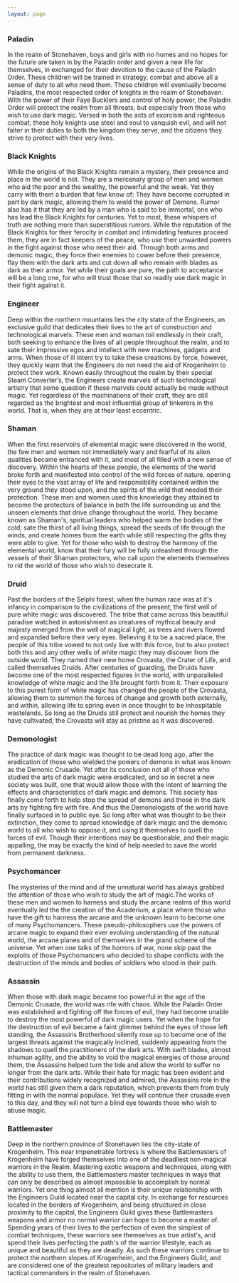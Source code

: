 ```yaml
---
layout: page
---
```


### Paladin
In the realm of Stonehaven, boys and girls with no homes and no hopes for the future are taken in by the Paladin order and given a new life for themselves, in exchanged for their devotion to the cause of the Paladin Order. These children will be trained in strategy, combat and above all a sense of duty to all who need them. These children will eventually become Paladins, the most respected order of knights in the realm of Stonehaven. With the power of their Faye Bucklers and control of holy power, the Paladin Order will protect the realm from all threats, but especially from those who wish to use dark magic. Versed in both the acts of exorcism and righteous combat, these holy knights use steel and soul to vanquish evil, and will not falter in their duties to both the kingdom they serve, and the citizens they strive to protect with their very lives.

### Black Knights 
While the origins of the Black Knights remain a mystery, their presence and place in the world is not. They are a mercenary group of men and women who aid the poor and the wealthy, the powerful and the weak. Yet they carry with them a burden that few know of: They have become corrupted in part by dark magic, allowing them to wield the power of Demons. Rumor also has it that they are led by a man who is said to be immortal, one who has lead the Black Knights for centuries. Yet to most, these whispers of truth are nothing more than superstitious rumors. While the reputation of the Black Knights for their ferocity in combat and intimidating features proceed them, they are in fact keepers of the peace, who use their unwanted powers in the fight against those who need their aid. Through both arms and demonic magic, they force their enemies to cower before their presence, flay them with the dark arts and cut down all who remain with blades as dark as their armor. Yet while their goals are pure, the path to acceptance will be a long one, for who will trust those that so readily use dark magic in their fight against it.

### Engineer 
Deep within the northern mountains lies the city state of the Engineers, an exclusive guild that dedicates their lives to the art of construction and technological marvels. These men and woman toil endlessly in their craft, both seeking to enhance the lives of all people throughout the realm, and to sate their impressive egos and intellect with new machines, gadgets and arms. When those of ill intent try to take these creations by force, however, they quickly learn that the Engineers do not need the aid of Krogenheim to protect their work. Known easily throughout the realm by their special Steam Converter’s, the Engineers create marvels of such technological artistry that some question if these marvels could actually be made without magic. Yet regardless of the machinations of their craft, they are still regarded as the brightest and most influential group of tinkerers in the world. That is, when they are at their least eccentric.

### Shaman
When the first reservoirs of elemental magic were discovered in the world, the few men and women not immediately wary and fearful of its alien qualities became entranced with it, and most of all filled with a new sense of discovery. Within the hearts of these people, the elements of the world broke forth and manifested into control of the wild forces of nature, opening their eyes to the vast array of life and responsibility contained within the very ground they stood upon, and the spirits of the wild that needed their protection. These men and women used this knowledge they attained to become the protectors of balance in both the life surrounding us and the unseen elements that drive change throughout the world. They became known as Shaman's, spiritual leaders who helped warm the bodies of the cold, sate the thirst of all living things, spread the seeds of life through the winds, and create homes from the earth while still respecting the gifts they were able to give. Yet for those who wish to destroy the harmony of the elemental world, know that their fury will be fully unleashed through the vessels of their Shaman protectors, who call upon the elements themselves to rid the world of those who wish to desecrate it. 

### Druid 
Past the borders of the Selphi forest, when the human race was at it's infancy in comparison to the civilizations of the present, the first well of pure white magic was discovered. The tribe that came across this beautiful paradise watched in astonishment as creatures of mythical beauty and majesty emerged from the well of magical light, as trees and rivers flowed and expanded before their very eyes. Believing it to be a sacred place, the people of this tribe vowed to not only live with this force, but to also protect both this and any other wells of white magic they may discover from the outside world. They named their new home Crovasta, the Crater of Life, and called themselves Druids. After centuries of guarding, the Druids have become one of the most respected figures in the world, with unparalleled knowledge of white magic and the life brought forth from it. Their exposure to this purest form of white magic has changed the people of the Crovasta, allowing them to summon the forces of change and growth both externally, and within, allowing life to spring even in once thought to be inhospitable wastelands. So long as the Druids still protect and nourish the homes they have cultivated, the Crovasta will stay as pristine as it was discovered.

### Demonologist 
The practice of dark magic was thought to be dead long ago, after the eradication of those who wielded the powers of demons in what was known as the Demonic Crusade. Yet after its conclusion not all of those who studied the arts of dark magic were eradicated, and so in secret a new society was built, one that would allow those with the intent of learning the effects and characteristics of dark magic and demons. This society has finally come forth to help stop the spread of demons and those in the dark arts by fighting fire with fire. And thus the Demonologists of the world have finally surfaced in to public eye. So long after what was thought to be their extinction, they come to spread knowledge of dark magic and the demonic world to all who wish to oppose it, and using it themselves to quell the forces of evil. Though their intentions may be questionable, and their magic appalling, the may be exactly the kind of help needed to save the world from permanent darkness.

### Psychomancer
The mysteries of the mind and of the unnatural world has always grabbed the attention of those who wish to study the art of magic.The works of these men and women to harness and study the arcane realms of this world eventually led the the creation of the Acaderium, a place where those who have the gift to harness the arcane and the unknown learn to become one of many Psychomancers. These pseudo-philosophers  use the powers of arcane magic to expand their ever evolving understanding of the natural world, the arcane planes and of themselves in the grand scheme of the universe. Yet when one talks of the horrors of war, none skip past the exploits of those Psychomancers who decided to shape conflicts with the destruction of the minds and bodies of soldiers who stood in their path.

### Assassin 
When those with dark magic became too powerful in the age of the Demonic Crusade, the world was rife with chaos. While the Paladin Order was established and fighting off the forces of evil, they had become unable to destroy the most powerful of dark magic users. Yet when the hope for the destruction of evil became a faint glimmer behind the eyes of those left standing, the Assassins Brotherhood silently rose up to become one of the largest threats against the magically inclined, suddenly appearing from the shadows to quell the practitioners of the dark arts. With swift blades, almost inhuman agility, and the ability to void the magical energies of those around them, the Assassins helped turn the tide and allow the world to suffer no longer from the dark arts. While their hate for magic has been evident and their contributions widely recognized and admired, the Assassins role in the world has still given them a dark reputation, which prevents them from truly fitting in with the normal populace. Yet they will continue their crusade even to this day, and they will not turn a blind eye towards those who wish to abuse magic.

### Battlemaster 
Deep in the northern province of Stonehaven lies the city-state of Krogenheim. This near impenetrable fortress is where the Battlemasters of Krogenheim have forged themselves into one of the deadliest non-magical warriors in the Realm. Mastering exotic weapons and techniques, along with the ability to use them, the Battlemasters master techniques in ways that can only be described as almost impossible to accomplish by normal warriors. Yet one thing almost all mention is their unique relationship with the Engineers Guild located near the capital city. In exchange for resources located in the borders of Krogenheim, and being structured in close proximity to the capital, the Engineers Guild gives these Battlemasters weapons and armor no normal warrior can hope to become a master of. Spending years of their lives to the perfection of even the simplest of combat techniques, these warriors see themselves as true artist's, and spend their lives perfecting the path's of the warrior lifestyle, each as unique and beautiful as they are deadly. As such these warriors continue to protect the northern slopes of Krogenheim, and the Engineers Guild, and are considered one of the greatest repositories of military leaders and tactical commanders in the realm of Stonehaven.
